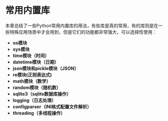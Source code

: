 # 常用内置库

本章总结了一些Python常用内置库的用法，有些库是真的常用，有的库则是在一些特殊应用场景中才会用到，但是它们的功能都非常强大，可以选择性使用：

* **os模块**
* **sys模块**
* **time模块（时间）**
* **datetime模块（日期）**
* **json模块和pickle模块（JSON）**
* **re模块\(正则表达式\)**
* **math模块（数学）**
* **random模块（随机数）**
* **sqlite3（sqlite数据库操作）**
* **logging（日志处理）**
* **configparser（INI格式配置文件解析）**
* **threading（多线程操作）**



